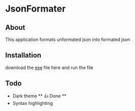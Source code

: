 # JsonFormater

## About
This application formats unformated json into formated json

## Installation
download the [exe](https://github.com/jostimian/Json-Formater/releases/tag/v1.0) file here and run the file

## Todo
- Dark theme ** 👍 Done **
- Syntax highlighting
